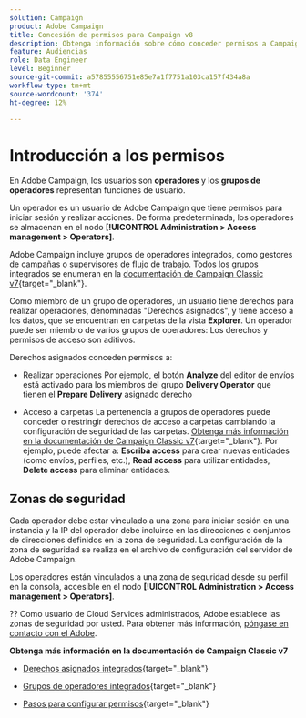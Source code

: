 ```yaml
---
solution: Campaign
product: Adobe Campaign
title: Concesión de permisos para Campaign v8
description: Obtenga información sobre cómo conceder permisos a Campaign v8
feature: Audiencias
role: Data Engineer
level: Beginner
source-git-commit: a57855556751e85e7a1f7751a103ca157f434a8a
workflow-type: tm+mt
source-wordcount: '374'
ht-degree: 12%

---
```


# Introducción a los permisos

En Adobe Campaign, los usuarios son **operadores** y los **grupos de operadores** representan funciones de usuario.

Un operador es un usuario de Adobe Campaign que tiene permisos para iniciar sesión y realizar acciones. De forma predeterminada, los operadores se almacenan en el nodo **[!UICONTROL Administration > Access management > Operators]**.

Adobe Campaign incluye grupos de operadores integrados, como gestores de campañas o supervisores de flujo de trabajo. Todos los grupos integrados se enumeran en la [documentación de Campaign Classic v7](https://experienceleague.adobe.com/docs/campaign-classic/using/getting-started/permissions/access-management-groups.html?lang=en#default-groups){target=&quot;_blank&quot;}.

Como miembro de un grupo de operadores, un usuario tiene derechos para realizar operaciones, denominadas &quot;Derechos asignados&quot;, y tiene acceso a los datos, que se encuentran en carpetas de la vista **Explorer**. Un operador puede ser miembro de varios grupos de operadores: Los derechos y permisos de acceso son aditivos.

Derechos asignados conceden permisos a:

* Realizar operaciones
Por ejemplo, el botón **Analyze** del editor de envíos está activado para los miembros del grupo **Delivery Operator** que tienen el **Prepare Delivery** asignado derecho

* Acceso a carpetas
La pertenencia a grupos de operadores puede conceder o restringir derechos de acceso a carpetas cambiando la configuración de seguridad de las carpetas. [Obtenga más información en la documentación de Campaign Classic v7](https://experienceleague.adobe.com/docs/campaign-classic/using/getting-started/permissions/access-management-folders.html?lang=en#permissions-on-a-folder){target=&quot;_blank&quot;}. Por ejemplo, puede afectar a: **Escriba access** para crear nuevas entidades (como envíos, perfiles, etc.), **Read access** para utilizar entidades, **Delete access** para eliminar entidades.

## Zonas de seguridad

Cada operador debe estar vinculado a una zona para iniciar sesión en una instancia y la IP del operador debe incluirse en las direcciones o conjuntos de direcciones definidos en la zona de seguridad. La configuración de la zona de seguridad se realiza en el archivo de configuración del servidor de Adobe Campaign.

Los operadores están vinculados a una zona de seguridad desde su perfil en la consola, accesible en el nodo **[!UICONTROL Administration > Access management > Operators]**.

?? Como usuario de Cloud Services administrados, Adobe establece las zonas de seguridad por usted. Para obtener más información, [póngase en contacto con el Adobe](support.md#support).

**Obtenga más información en la documentación de Campaign Classic v7**

* [Derechos asignados integrados](https://experienceleague.adobe.com/docs/campaign-classic/using/getting-started/permissions/access-management-named-rights.html){target=&quot;_blank&quot;}

* [Grupos de operadores integrados](https://experienceleague.adobe.com/docs/campaign-classic/using/getting-started/permissions/access-management-groups.html?lang=en#default-groups){target=&quot;_blank&quot;}

* [Pasos para configurar permisos](https://experienceleague.adobe.com/docs/campaign-classic/using/getting-started/permissions/access-management.html){target=&quot;_blank&quot;}
